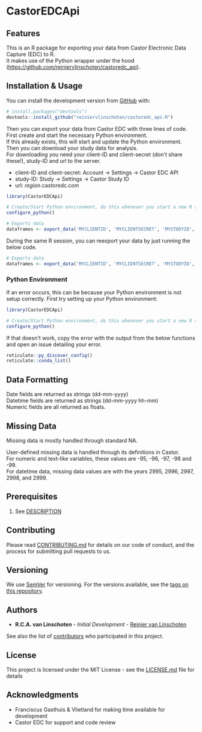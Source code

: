 # CastorEDCApi

## Features

This is an R package for exporting your data from Castor Electronic Data Capture (EDC) to R.  
It makes use of the Python wrapper under the hood (https://github.com/reiniervlinschoten/castoredc_api).

## Installation & Usage

<!---

You can install the released version of CastorEDCApi from [CRAN](https://CRAN.R-project.org) with:

```r
install.packages("CastorEDCApi")
```
-->

You can install the development version from [GitHub](https://github.com/) with:

```r
# install.packages("devtools")
devtools::install_github("reiniervlinschoten/castoredc_api-R")
```

Then you can export your data from Castor EDC with three lines of code.  
First create and start the necessary Python environment.  
If this already exists, this will start and update the Python environment.  
Then you can download your study data for analysis.  
For downloading you need your client-ID and client-secret (don't share these!), study-ID and url to the server.
* client-ID and client-secret: Account -> Settings -> Castor EDC API
* study-ID: Study -> Settings -> Castor Study ID
* url: *region*.castoredc.com
   
```r
library(CastorEDCApi)

# Create/Start Python environment, do this whenever you start a new R session
configure_python()

# Exports data
dataframes <- export_data('MYCLIENTID', 'MYCLIENTSECRET', 'MYSTUDYID', 'data.castoredc.com')
```

During the same R session, you can reexport your data by just running the below code.

```r
# Exports data
dataframes <- export_data('MYCLIENTID', 'MYCLIENTSECRET', 'MYSTUDYID', 'data.castoredc.com')
```

### Python Environment
If an error occurs, this can be because your Python environment is not setup correctly. 
First try setting up your Python environment:

```r
library(CastorEDCApi)

# Create/Start Python environment, do this whenever you start a new R session
configure_python()
```

If that doesn't work, copy the error with the output from the below functions and open an issue detailing your error.

```r
reticulate::py_discover_config()
reticulate::conda_list()
```

## Data Formatting
Date fields are returned as strings (dd-mm-yyyy)  
Datetime fields are returned as strings (dd-mm-yyyy hh-mm)  
Numeric fields are all returned as floats.

## Missing Data
Missing data is mostly handled through standard NA.

User-defined missing data is handled through its definitions in Castor.  
For numeric and text-like variables, these values are -95, -96, -97, -98 and -99.  
For datetime data, missing data values are with the years 2995, 2996, 2997, 2998, and 2999.  

## Prerequisites

1. See [DESCRIPTION](DESCRIPTION)

## Contributing

Please read [CONTRIBUTING.md](CONTRIBUTING.md) for details on our code of conduct, and the process for submitting pull requests to us.

## Versioning

We use [SemVer](https://semver.org/) for versioning. For the versions available, see the [tags on this repository](https://github.com/reiniervlinschoten/castoredc_api-R/tags). 

## Authors

* **R.C.A. van Linschoten** - *Initial Development* - [Reinier van Linschoten](https://github.com/reiniervlinschoten)

See also the list of [contributors](https://github.com/reiniervlinschoten/castoredc_api-R/contributors) who participated in this project.

## License

This project is licensed under the MIT License - see the [LICENSE.md](LICENSE.md) file for details

## Acknowledgments

* Franciscus Gasthuis & Vlietland for making time available for development  
* Castor EDC for support and code review


